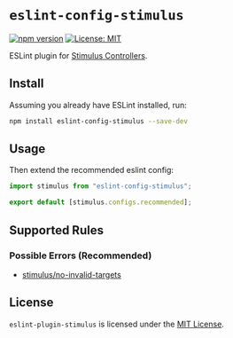# `eslint-config-stimulus`

[![npm version](https://img.shields.io/npm/v/eslint-config-stimulus.svg?style=flat)](https://npmjs.org/package/eslint-config-stimulus "View this project on npm")
[![License: MIT](https://img.shields.io/badge/License-MIT-yellow.svg)](https://opensource.org/licenses/MIT)

ESLint plugin for [Stimulus Controllers](https://stimulus.hotwired.dev/).

## Install

Assuming you already have ESLint installed, run:

```sh
npm install eslint-config-stimulus --save-dev
```

## Usage

Then extend the recommended eslint config:

```js
import stimulus from "eslint-config-stimulus";

export default [stimulus.configs.recommended];
```

## Supported Rules

### Possible Errors (Recommended)

- [stimulus/no-invalid-targets](docs/rules/no-invalid-targets.md)

## License

`eslint-plugin-stimulus` is licensed under the [MIT License](http://www.opensource.org/licenses/mit-license.php).
